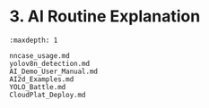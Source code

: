 # 3. AI Routine Explanation

```{toctree}
:maxdepth: 1

nncase_usage.md
yolov8n_detection.md
AI_Demo_User_Manual.md
AI2d_Examples.md
YOLO_Battle.md
CloudPlat_Deploy.md
```
